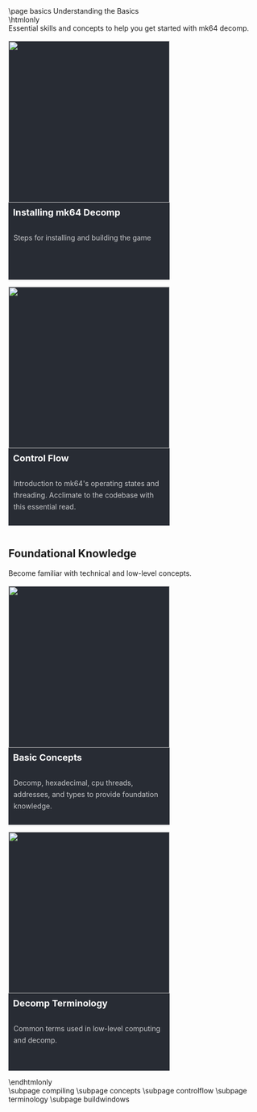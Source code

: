 \page basics Understanding the Basics

\htmlonly

Essential skills and concepts to help you get started with mk64 decomp.
<br><br>
<style>
.pagebutton {
    display: inline-block;
    margin-right: 1em;
    margin-bottom: 1em;
}
.pagelink {
    display: block;
    background-color: rgb(40, 44, 52);
    width: 320px;
    box-shadow: 0 0 0 0;
    transition: 0.3s ease;
}
.pagelink:hover {
  box-shadow: 0 5px 15px 5px rgba(0,0,0,1);

}
.pagelink:hover img {
  transform: scale3d(1.1,1.1,1.1);

}
.pageimg {
    display: inline-block;
    width: 100%;
    position: relative;
    overflow: hidden;
}
.pageimg img {
    transition: 0.3s ease;
}
.content {
    color: white;
    font-size: 1em;
    padding: 0;
    margin: 0;
}
.pageheading {
    padding: .5em .5em;
    font-size: 18px;
    color: white;
    font-weight: bold;
    text-decoration: none;
}
.pagedescription {
    color: #fff;
    border-color: transparent;
    opacity: 0.75;
    height: 84px;
    text-overflow: ellipsis;
    overflow: hidden;
    margin-top: 10px;
    display: block;
    padding: 10px;
    text-decoration: none;
    line-height: 1.64em;
    font-size: 1em;
    font-weight: normal;
    text-decoration: none;
}
.pagea {
    display: inline-block;
}
.pagea:link {
    text-decoration: none;
}
.pagea:visited {
    text-decoration: none;
}
.pagea:hover {
    text-decoration: none;
}
.pagea:active {
    text-decoration: none;
}
p {
    margin: 0;
    padding: 0;
}
</style>
<div class="pagebutton">
<a class="pagea" href="compiling.html">
<div class="pagelink">
  <div class="pageimg"><img width=320 src="buttonimage.png" /></div>
  <div class="content">
    <div class="pageheading">Installing mk64 Decomp</div>
    <div class="pagedescription">
      <p>Steps for installing and building the game</p>
    </div>
  </div>
</div>
</a>
</div>

<div class="pagebutton">
<a class="pagea" href="controlflow.html">
<div class="pagelink">
  <div class="pageimg"><img width=320 src="buttonimage.png" /></div>
  <div class="content">
    <div class="pageheading">Control Flow</div>
    <div class="pagedescription">
      <p>Introduction to mk64's operating states and threading. Acclimate to the codebase with this essential read.</p>
    </div>
  </div>
</div>
</a>
</div class="pagebutton">


<h2>Foundational Knowledge</h2>
<p>Become familiar with technical and low-level concepts.</p>
<br>
<div class="pagebutton">
<a class="pagea" href="concepts.html">
<div class="pagelink">
  <div class="pageimg"><img width=320 src="buttonimage.png" /></div>
  <div class="content">
    <div class="pageheading">Basic Concepts</div>
    <div class="pagedescription">
      <p>Decomp, hexadecimal, cpu threads, addresses, and types to provide foundation knowledge.</p>
    </div>
  </div>
</div>
</a>
</div>

<div class="pagebutton">
<a class="pagea" href="terminology.html">
<div class="pagelink">
  <div class="pageimg"><img width=320 src="buttonimage.png" /></div>
  <div class="content">
    <div class="pageheading">Decomp Terminology</div>
    <div class="pagedescription">
      <p>Common terms used in low-level computing and decomp.</p>
    </div>
  </div>
</div>
</a>
</div>

\endhtmlonly

\subpage compiling
\subpage concepts
\subpage controlflow
\subpage terminology
\subpage buildwindows
